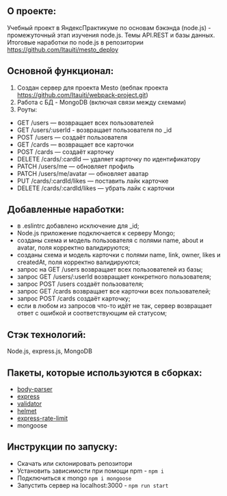 
## О проекте:
Учебный проект в ЯндексПрактикуме по основам бэкэнда (node.js) - промежуточный этап изучения node.js.
Темы API.REST и базы данных.
Итоговые наработки по node.js в репозитории https://github.com/Itauiti/mesto_deploy 

## Основной функционал: 
1. Создан сервер для проекта Mesto (вебпак проекта https://github.com/Itauiti/webpack-project.git)
2. Работа с БД - MongoDB (включая связи между схемами)
3. Роуты: 
- GET /users — возвращает всех пользователей
- GET /users/:userId - возвращает пользователя по _id
- POST /users — создаёт пользователя
- GET /cards — возвращает все карточки
- POST /cards — создаёт карточку
- DELETE /cards/:cardId — удаляет карточку по идентификатору
- PATCH /users/me — обновляет профиль
- PATCH /users/me/avatar — обновляет аватар
- PUT /cards/:cardId/likes — поставить лайк карточке
- DELETE /cards/:cardId/likes — убрать лайк с карточки

## Добавленные наработки:
- в .eslintrc добавлено исключение для _id;
- Node.js приложение подключается к серверу Mongo;
- созданы схема и модель пользователя с полями name, about и avatar, поля корректно валидируются;
- созданы схема и модель карточки с полями name, link, owner, likes и createdAt, поля корректно валидируются;
- запрос на GET /users возвращает всех пользователей из базы;
- запрос GET /users/:userId возвращает конкретного пользователя;
- запрос POST /users создаёт пользователя;
- запрос GET /cards возвращает все карточки всех пользователей;
- запрос POST /cards создаёт карточку;
- если в любом из запросов что-то идёт не так, сервер возвращает ответ с ошибкой и соответствующим ей статусом;

## Стэк технологий:
Node.js, express.js, MongoDB

## Пакеты, которые используются в сборках:
- [body-parser](https://www.npmjs.com/package/body-parser)
- [express](https://expressjs.com)
- [validator](https://www.npmjs.com/package/validator)
- [helmet](https://helmetjs.github.io/)
- [express-rate-limit](https://www.npmjs.com/package/express-rate-limit)
- mongoose

## Инструкции по запуску:
- Скачать или склонировать репозитори
- Установить зависимости при помощи npm - `npm i`
- Подключиться к mongo `npm i mongoose`
- Запустить сервер на localhost:3000 - `npm run start`

